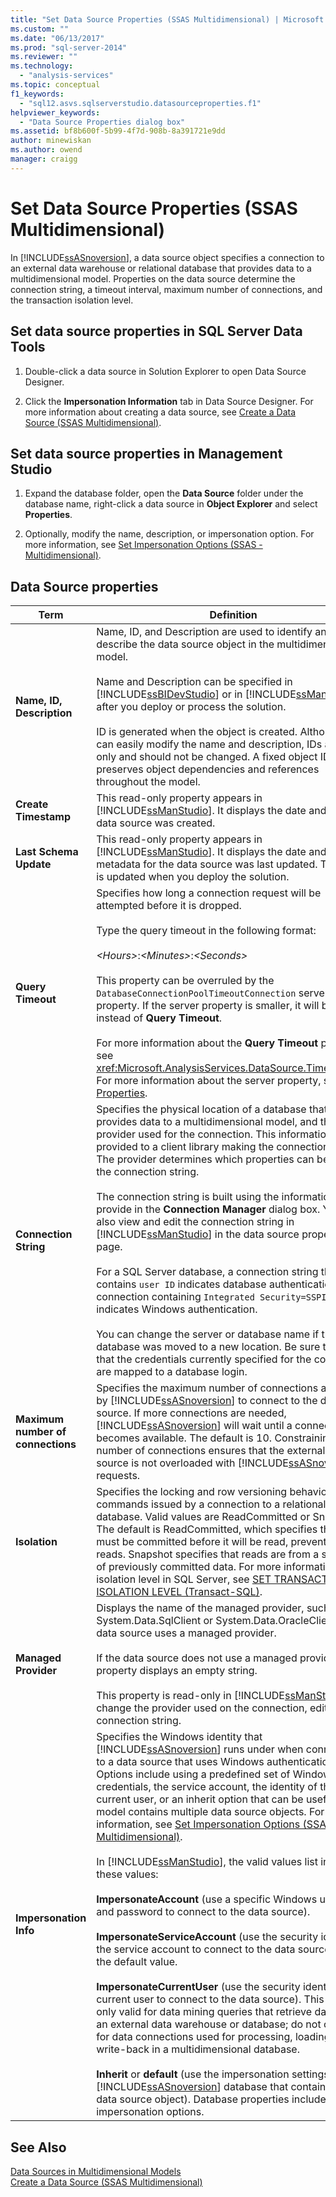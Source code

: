 ```yaml
---
title: "Set Data Source Properties (SSAS Multidimensional) | Microsoft Docs"
ms.custom: ""
ms.date: "06/13/2017"
ms.prod: "sql-server-2014"
ms.reviewer: ""
ms.technology: 
  - "analysis-services"
ms.topic: conceptual
f1_keywords: 
  - "sql12.asvs.sqlserverstudio.datasourceproperties.f1"
helpviewer_keywords: 
  - "Data Source Properties dialog box"
ms.assetid: bf8b600f-5b99-4f7d-908b-8a391721e9dd
author: minewiskan
ms.author: owend
manager: craigg
---
```

# Set Data Source Properties (SSAS Multidimensional)
  In [!INCLUDE[ssASnoversion](../../includes/ssasnoversion-md.md)], a data source object specifies a connection to an external data warehouse or relational database that provides data to a multidimensional model. Properties on the data source determine the connection string, a timeout interval, maximum number of connections, and the transaction isolation level.  
  
## Set data source properties in SQL Server Data Tools  
  
1.  Double-click a data source in Solution Explorer to open Data Source Designer.  
  
2.  Click the **Impersonation Information** tab in Data Source Designer. For more information about creating a data source, see [Create a Data Source &#40;SSAS Multidimensional&#41;](create-a-data-source-ssas-multidimensional.md).  
  
## Set data source properties in Management Studio  
  
1.  Expand the database folder, open the **Data Source** folder under the database name, right-click a data source in **Object Explorer** and select **Properties**.  
  
2.  Optionally, modify the name, description, or impersonation option. For more information, see [Set Impersonation Options &#40;SSAS - Multidimensional&#41;](set-impersonation-options-ssas-multidimensional.md).  
  
## Data Source properties  
  
|Term|Definition|  
|----------|----------------|  
|**Name, ID, Description**|Name, ID, and Description are used to identify and describe the data source object in the multidimensional model.<br /><br /> Name and Description can be specified in [!INCLUDE[ssBIDevStudio](../../includes/ssbidevstudio-md.md)] or in [!INCLUDE[ssManStudio](../../includes/ssmanstudio-md.md)] after you deploy or process the solution.<br /><br /> ID is generated when the object is created. Although you can easily modify the name and description, IDs are read-only and should not be changed. A fixed object ID preserves object dependencies and references throughout the model.|  
|**Create Timestamp**|This read-only property appears in [!INCLUDE[ssManStudio](../../includes/ssmanstudio-md.md)]. It displays the date and time the data source was created.|  
|**Last Schema Update**|This read-only property appears in [!INCLUDE[ssManStudio](../../includes/ssmanstudio-md.md)]. It displays the date and time the metadata for the data source was last updated. This value is updated when you deploy the solution.|  
|**Query Timeout**|Specifies how long a connection request will be attempted before it is dropped.<br /><br /> Type the query timeout in the following format:<br /><br /> *\<Hours>*:*\<Minutes>*:*\<Seconds>*<br /><br /> This property can be overruled by the `DatabaseConnectionPoolTimeoutConnection` server property. If the server property is smaller, it will be used instead of **Query Timeout**.<br /><br /> For more information about the **Query Timeout** property, see <xref:Microsoft.AnalysisServices.DataSource.Timeout%2A>. For more information about the server property, see [OLAP Properties](../server-properties/olap-properties.md).|  
|**Connection String**|Specifies the physical location of a database that provides data to a multidimensional model, and the data provider used for the connection. This information is provided to a client library making the connection request. The provider determines which properties can be set on the connection string.<br /><br /> The connection string is built using the information you provide in the **Connection Manager** dialog box. You can also view and edit the connection string in [!INCLUDE[ssManStudio](../../includes/ssmanstudio-md.md)] in the data source property page.<br /><br /> For a SQL Server database, a connection string that contains `user ID` indicates database authentication; a connection containing `Integrated Security=SSPI` indicates Windows authentication.<br /><br /> You can change the server or database name if the database was moved to a new location. Be sure to verify that the credentials currently specified for the connection are mapped to a database login.|  
|**Maximum number of connections**|Specifies the maximum number of connections allowed by [!INCLUDE[ssASnoversion](../../includes/ssasnoversion-md.md)] to connect to the data source. If more connections are needed, [!INCLUDE[ssASnoversion](../../includes/ssasnoversion-md.md)] will wait until a connection becomes available. The default is 10. Constraining the number of connections ensures that the external data source is not overloaded with [!INCLUDE[ssASnoversion](../../includes/ssasnoversion-md.md)] requests.|  
|**Isolation**|Specifies the locking and row versioning behavior of SQL commands issued by a connection to a relational database. Valid values are ReadCommitted or Snapshot. The default is ReadCommitted, which specifies that data must be committed before it will be read, preventing dirty reads. Snapshot specifies that reads are from a snapshot of previously committed data. For more information about isolation level in SQL Server, see [SET TRANSACTION ISOLATION LEVEL &#40;Transact-SQL&#41;](/sql/t-sql/statements/set-transaction-isolation-level-transact-sql).|  
|**Managed Provider**|Displays the name of the managed provider, such as System.Data.SqlClient or System.Data.OracleClient, if the data source uses a managed provider.<br /><br /> If the data source does not use a managed provider, this property displays an empty string.<br /><br /> This property is read-only in [!INCLUDE[ssManStudio](../../includes/ssmanstudio-md.md)]. To change the provider used on the connection, edit the connection string.|  
|**Impersonation Info**|Specifies the Windows identity that [!INCLUDE[ssASnoversion](../../includes/ssasnoversion-md.md)] runs under when connecting to a data source that uses Windows authentication. Options include using a predefined set of Windows credentials, the service account, the identity of the current user, or an inherit option that can be useful if your model contains multiple data source objects. For more information, see [Set Impersonation Options &#40;SSAS - Multidimensional&#41;](set-impersonation-options-ssas-multidimensional.md).<br /><br /> In [!INCLUDE[ssManStudio](../../includes/ssmanstudio-md.md)], the valid values list includes these values:<br /><br /> **ImpersonateAccount** (use a specific Windows user name and password to connect to the data source).<br /><br /> **ImpersonateServiceAccount** (use the security identity of the service account to connect to the data source). This is the default value.<br /><br /> **ImpersonateCurrentUser** (use the security identity of the current user to connect to the data source). This option is only valid for data mining queries that retrieve data from an external data warehouse or database; do not choose it for data connections used for processing, loading, or write-back in a multidimensional database.<br /><br /> **Inherit** or **default** (use the impersonation settings of the [!INCLUDE[ssASnoversion](../../includes/ssasnoversion-md.md)] database that contains this data source object). Database properties include impersonation options.|  
  
## See Also  
 [Data Sources in Multidimensional Models](data-sources-in-multidimensional-models.md)   
 [Create a Data Source &#40;SSAS Multidimensional&#41;](create-a-data-source-ssas-multidimensional.md)  
  
  
